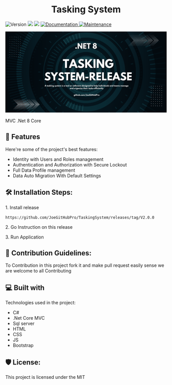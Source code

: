 <h1 align="center" id="title">Tasking System</h1>
<p>
  <img alt="Version" src="https://img.shields.io/badge/version-2.0.0-blue.svg?cacheSeconds=2592000" />
  <img src="https://img.shields.io/badge/SQL%20Server-2019-yellow" />
  <img src="https://img.shields.io/badge/ASP.NetCore-8.0-%23790c91" />
  <a href="#" target="_blank">
    <img alt="Documentation" src="https://img.shields.io/badge/documentation-yes-brightgreen.svg" />
  </a>
  <a href="https://github.com/kefranabg/readme-md-generator/graphs/commit-activity" target="_blank">
    <img alt="Maintenance" src="https://img.shields.io/badge/Maintained%3F-yes-green.svg" />
  </a>
</p>
<p align="center"><img src="https://github.com/JoeGitHubPro/TaskingSystem/blob/master/TaskingSystem/wwwroot/images/Tasking-Production.png" alt="project-image"></p>

<p id="description">MVC .Net 8 Core </p>

  
  
<h2>🧐 Features</h2>

Here're some of the project's best features:

*   Identity with Users and Roles management
*   Authentication and Authorization with Secure Lockout
*   Full Data Profile management
*   Data Auto Migration With Default Settings

<h2>🛠️ Installation Steps:</h2>

<p>1. Install release</p>

```
https://github.com/JoeGitHubPro/TaskingSystem/releases/tag/V2.0.0
```

<p>2. Go Instruction on this release</p>

<p>3. Run Application</p>

<h2>🍰 Contribution Guidelines:</h2>

To Contribution in this project fork it and make pull request easily sense we are welcome to all Contributing

  
  
<h2>💻 Built with</h2>

Technologies used in the project:

*   C#
*   .Net Core MVC
*   Sql server
*   HTML
*   CSS
*   JS
*   Bootstrap

<h2>🛡️ License:</h2>

This project is licensed under the MIT
